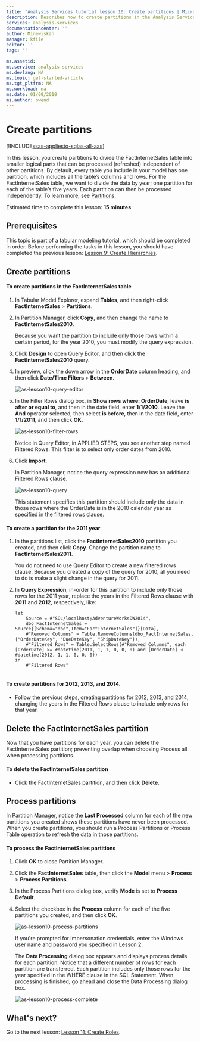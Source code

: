```yaml
---
title: "Analysis Services tutorial lesson 10: Create partitions | Microsoft Docs"
description: Describes how to create partitions in the Analysis Services tutorial project. 
services: analysis-services
documentationcenter: ''
author: Minewiskan
manager: kfile
editor: ''
tags: ''

ms.assetid: 
ms.service: analysis-services
ms.devlang: NA
ms.topic: get-started-article
ms.tgt_pltfrm: NA
ms.workload: na
ms.date: 01/08/2018
ms.author: owend
---
```

# Create partitions

[!INCLUDE[ssas-appliesto-sqlas-all-aas](../../includes/ssas-appliesto-sqlas-all-aas.md)]

In this lesson, you create partitions to divide the FactInternetSales table into smaller logical parts that can be processed (refreshed) independent of other partitions. By default, every table you include in your model has one partition, which includes all the table’s columns and rows. For the FactInternetSales table, we want to divide the data by year; one partition for each of the table’s five years. Each partition can then be processed independently. To learn more, see [Partitions](https://docs.microsoft.com/sql/analysis-services/tabular-models/partitions-ssas-tabular). 
  
Estimated time to complete this lesson: **15 minutes**  
  
## Prerequisites  
This topic is part of a tabular modeling tutorial, which should be completed in order. Before performing the tasks in this lesson, you should have completed the previous lesson: [Lesson 9: Create Hierarchies](../tutorials/as-lesson-9-create-hierarchies.md).  
  
## Create partitions  
  
#### To create partitions in the FactInternetSales table  
  
1.  In Tabular Model Explorer, expand **Tables**, and then right-click **FactInternetSales** > **Partitions**.  
  
2.  In Partition Manager, click **Copy**, and then change the name to **FactInternetSales2010**.
  
    Because you want the partition to include only those rows within a certain period, for the year 2010, you must modify the query expression.
  
4.  Click **Design** to open Query Editor, and then click the **FactInternetSales2010** query.

5.  In preview, click the down arrow in the **OrderDate** column heading, and then click **Date/Time Filters** > **Between**.

    ![as-lesson10-query-editor](../tutorials/media/as-lesson10-query-editor.png)

6.  In the Filter Rows dialog box, in **Show rows where: OrderDate**, leave **is after or equal to**, and then in the date field, enter **1/1/2010**. Leave the **And** operator selected, then select **is before**, then in the date field, enter **1/1/2011**, and then click **OK**.

    ![as-lesson10-filter-rows](../tutorials/media/as-lesson10-filter-rows.png)
    
    Notice in Query Editor, in APPLIED STEPS, you see another step named Filtered Rows. This filter is to select only order dates from 2010.

8.  Click **Import**.

    In Partition Manager, notice the query expression now has an additional Filtered Rows clause.

    ![as-lesson10-query](../tutorials/media/as-lesson10-query.png)
  
    This statement specifies this partition should include only the data in those rows where the OrderDate is in the 2010 calendar year as specified in the filtered rows clause.  
  
  
#### To create a partition for the 2011 year  
  
1.  In the partitions list, click the **FactInternetSales2010** partition you created, and then click **Copy**.  Change the partition name to **FactInternetSales2011**. 

    You do not need to use Query Editor to create a new filtered rows clause. Because you created a copy of the query for 2010, all you need to do is make a slight change in the query for 2011.
  
2.  In **Query Expression**, in-order for this partition to include only those rows for the 2011 year, replace the years in the Filtered Rows clause with **2011** and **2012**, respectively, like:  
  
    ```  
    let
        Source = #"SQL/localhost;AdventureWorksDW2014",
        dbo_FactInternetSales = Source{[Schema="dbo",Item="FactInternetSales"]}[Data],
        #"Removed Columns" = Table.RemoveColumns(dbo_FactInternetSales,{"OrderDateKey", "DueDateKey", "ShipDateKey"}),
        #"Filtered Rows" = Table.SelectRows(#"Removed Columns", each [OrderDate] >= #datetime(2011, 1, 1, 0, 0, 0) and [OrderDate] < #datetime(2012, 1, 1, 0, 0, 0))
    in
        #"Filtered Rows"
   
    ```  
  
#### To create partitions for 2012, 2013, and 2014.  
  
- Follow the previous steps, creating partitions for 2012, 2013, and 2014, changing the years in the Filtered Rows clause to include only rows for that year. 
  

## Delete the FactInternetSales partition
Now that you have partitions for each year, you can delete the FactInternetSales partition; preventing overlap when choosing Process all when processing partitions.

#### To delete the FactInternetSales partition
-  Click the FactInternetSales partition, and then click **Delete**.



## Process partitions  
In Partition Manager, notice the **Last Processed** column for each of the new partitions you created shows these partitions have never been processed. When you create partitions, you should run a Process Partitions or Process Table operation to refresh the data in those partitions.  
  
#### To process the FactInternetSales partitions  
  
1.  Click **OK** to close Partition Manager.  
  
2.  Click the **FactInternetSales** table, then click the **Model** menu > **Process** > **Process Partitions**.  
  
3.  In the Process Partitions dialog box, verify **Mode** is set to **Process Default**.  
  
4.  Select the checkbox in the **Process** column for each of the five partitions you created, and then click **OK**.  

    ![as-lesson10-process-partitions](../tutorials/media/as-lesson10-process-partitions.png)
  
    If you're prompted for Impersonation credentials, enter the Windows user name and password you specified in Lesson 2.  
  
    The **Data Processing** dialog box appears and displays process details for each partition. Notice that a different number of rows for each partition are transferred. Each partition includes only those rows for the year specified in the WHERE clause in the SQL Statement. When processing is finished, go ahead and close the Data Processing dialog box.  
  
    ![as-lesson10-process-complete](../tutorials/media/as-lesson10-process-complete.png)
  
 ## What's next?
Go to the next lesson: [Lesson 11: Create Roles](../tutorials/as-lesson-11-create-roles.md). 
